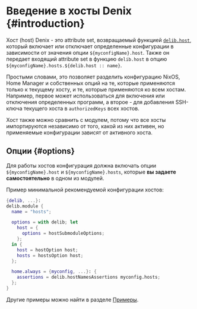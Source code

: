# Введение в хосты Denix {#introduction}
Хост (host) Denix - это attribute set, возвращаемый функцией [`delib.host`](/ru/hosts/structure), который включает или отключает определенные конфигурации в зависимости от значения опции `${myconfigName}.host`. Также он передает входящий attribute set в функцию `delib.host` в опцию `${myconfigName}.hosts.${delib.host :: name}`.

Простыми словами, это позволяет разделить конфигурацию NixOS, Home Manager и собственных опций на те, которые применяются только к текущему хосту, и те, которые применяются ко всем хостам. Например, первое может использоваться для включения или отключения определенных программ, а второе - для добавления SSH-ключа текущего хоста в `authorizedKeys` всех хостов.

Хост также можно сравнить с модулем, потому что все хосты импортируются независимо от того, какой из них активен, но применяемые конфигурации зависят от активного хоста.

## Опции {#options}
Для работы хостов конфигурация должна включать опции `${myconfigName}.host` и `${myconfigName}.hosts`, которые **вы задаете самостоятельно** в одном из модулей.

Пример минимальной рекомендуемой конфигурации хостов:

```nix
{delib, ...}:
delib.module {
  name = "hosts";

  options = with delib; let
    host = {
      options = hostSubmoduleOptions;
    };
  in {
    host = hostOption host;
    hosts = hostsOption host;
  };

  home.always = {myconfig, ...}: {
    assertions = delib.hostNamesAssertions myconfig.hosts;
  };
}
```

Другие примеры можно найти в разделе [Примеры](/ru/hosts/examples).
